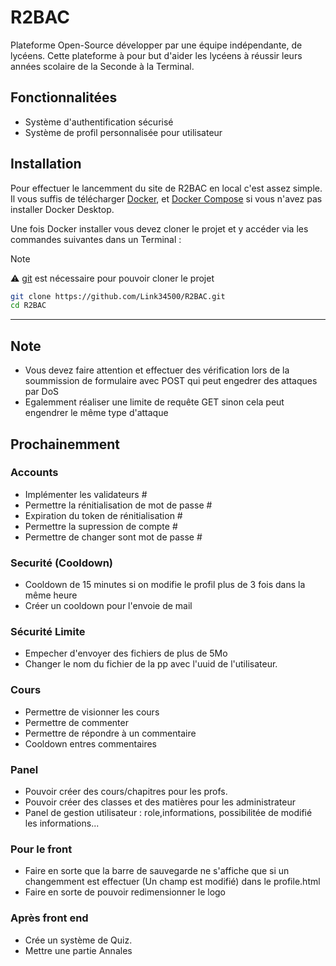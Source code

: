 # R2BAC

Plateforme Open-Source développer par une équipe indépendante, de lycéens.
Cette plateforme à pour but d'aider les lycéens à réussir leurs années scolaire de la Seconde à la Terminal.

## Fonctionnalitées

- Système d'authentification sécurisé
- Système de profil personnalisée pour utilisateur

## Installation

Pour effectuer le lancemment du site de R2BAC en local c'est assez simple. Il vous suffis de télécharger [Docker](https://www.docker.com/), et [Docker Compose](https://docs.docker.com/compose/install/) si vous n'avez pas installer Docker Desktop.

Une fois Docker installer vous devez cloner le projet et y accéder via les commandes suivantes dans un Terminal :

> [!NOTE]
> ⚠️ [git](https://git-scm.com/downloads) est nécessaire pour pouvoir cloner le projet

```bash
git clone https://github.com/Link34500/R2BAC.git
cd R2BAC
```

---

## Note

- Vous devez faire attention et effectuer des vérification lors de la soummission de formulaire avec POST qui peut engedrer des attaques par DoS
- Egalemment réaliser une limite de requête GET sinon cela peut engendrer le même type d'attaque

## Prochainemment

### Accounts

- Implémenter les validateurs #
- Permettre la rénitialisation de mot de passe #
- Expiration du token de rénitialisation #
- Permettre la supression de compte #
- Permettre de changer sont mot de passe #

### Securité (Cooldown)

- Cooldown de 15 minutes si on modifie le profil plus de 3 fois dans la même heure
- Créer un cooldown pour l'envoie de mail

### Sécurité Limite

- Empecher d'envoyer des fichiers de plus de 5Mo
- Changer le nom du fichier de la pp avec l'uuid de l'utilisateur.

### Cours

- Permettre de visionner les cours
- Permettre de commenter
- Permettre de répondre à un commentaire
- Cooldown entres commentaires

### Panel

- Pouvoir créer des cours/chapitres pour les profs.
- Pouvoir créer des classes et des matières pour les administrateur
- Panel de gestion utilisateur : role,informations, possibilitée de modifié les informations...

### Pour le front

- Faire en sorte que la barre de sauvegarde ne s'affiche que si un changemment est effectuer (Un champ est modifié) dans le profile.html
- Faire en sorte de pouvoir redimensionner le logo

### Après front end

- Crée un système de Quiz.
- Mettre une partie Annales
